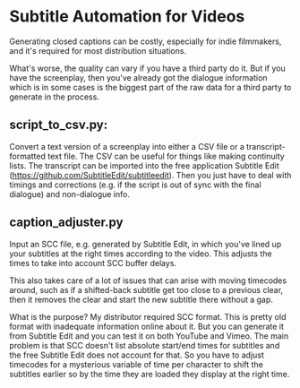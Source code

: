 # Subtitle Automation for Videos

Generating closed captions can be costly, especially for indie filmmakers, and it's required for most distribution situations.

What's worse, the quality can vary if you have a third party do it. But if you have the screenplay, then you've already got the dialogue information which is in some cases is the biggest part of the raw data for a third party to generate in the process.

## script_to_csv.py:

Convert a text version of a screenplay into either a CSV file or a transcript-formatted text file. The CSV can be useful for things like making continuity lists. The transcript can be imported into the free application Subtitle Edit (https://github.com/SubtitleEdit/subtitleedit). Then you just have to deal with timings and corrections (e.g. if the script is out of sync with the final dialogue) and non-dialogue info.


## caption_adjuster.py

Input an SCC file, e.g. generated by Subtitle Edit, in which you've lined up your subtitles at the right times according to the video. This adjusts the times to take into account SCC buffer delays.

This also takes care of a lot of issues that can arise with moving timecodes around, such as if a shifted-back subtitle get too close to a previous clear, then it removes the clear and start the new subtitle there without a gap.

What is the purpose? My distributor required SCC format. This is pretty old format with inadequate information online about it. But you can generate it from Subtitle Edit and you can test it on both YouTube and Vimeo. The main problem is that SCC doesn't list absolute start/end times for subtitles and the free Subtitle Edit does not account for that. So you have to adjust timecodes for a mysterious variable of time per character to shift the subtitles earlier so by the time they are loaded they display at the right time.
